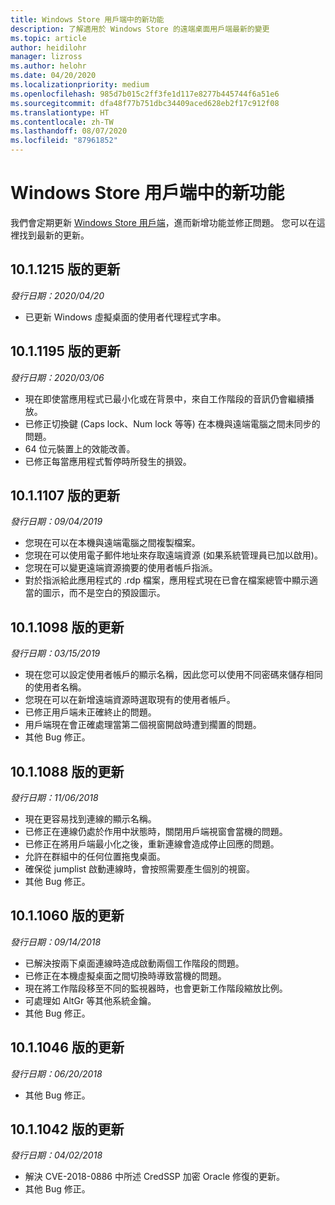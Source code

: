 ```yaml
---
title: Windows Store 用戶端中的新功能
description: 了解適用於 Windows Store 的遠端桌面用戶端最新的變更
ms.topic: article
author: heidilohr
manager: lizross
ms.author: helohr
ms.date: 04/20/2020
ms.localizationpriority: medium
ms.openlocfilehash: 985d7b015c2ff3fe1d117e8277b445744f6a51e6
ms.sourcegitcommit: dfa48f77b751dbc34409aced628eb2f17c912f08
ms.translationtype: HT
ms.contentlocale: zh-TW
ms.lasthandoff: 08/07/2020
ms.locfileid: "87961852"
---
```

# <a name="whats-new-in-the-windows-store-client"></a>Windows Store 用戶端中的新功能

我們會定期更新 [Windows Store 用戶端](windows.md)，進而新增功能並修正問題。 您可以在這裡找到最新的更新。

## <a name="updates-for-version-1011215"></a>10.1.1215 版的更新

*發行日期：2020/04/20*

- 已更新 Windows 虛擬桌面的使用者代理程式字串。

## <a name="updates-for-version-1011195"></a>10.1.1195 版的更新

*發行日期：2020/03/06*

- 現在即使當應用程式已最小化或在背景中，來自工作階段的音訊仍會繼續播放。
- 已修正切換鍵 (Caps lock、Num lock 等等) 在本機與遠端電腦之間未同步的問題。
- 64 位元裝置上的效能改善。
- 已修正每當應用程式暫停時所發生的損毀。

## <a name="updates-for-version-1011107"></a>10.1.1107 版的更新

*發行日期：09/04/2019*

- 您現在可以在本機與遠端電腦之間複製檔案。
- 您現在可以使用電子郵件地址來存取遠端資源 (如果系統管理員已加以啟用)。
- 您現在可以變更遠端資源摘要的使用者帳戶指派。
- 對於指派給此應用程式的 .rdp 檔案，應用程式現在已會在檔案總管中顯示適當的圖示，而不是空白的預設圖示。

## <a name="updates-for-version-1011098"></a>10.1.1098 版的更新

*發行日期：03/15/2019*

- 現在您可以設定使用者帳戶的顯示名稱，因此您可以使用不同密碼來儲存相同的使用者名稱。
- 您現在可以在新增遠端資源時選取現有的使用者帳戶。
- 已修正用戶端未正確終止的問題。
- 用戶端現在會正確處理當第二個視窗開啟時遭到擱置的問題。
- 其他 Bug 修正。

## <a name="updates-for-version-1011088"></a>10.1.1088 版的更新

*發行日期：11/06/2018*

- 現在更容易找到連線的顯示名稱。
- 已修正在連線仍處於作用中狀態時，關閉用戶端視窗會當機的問題。
- 已修正在將用戶端最小化之後，重新連線會造成停止回應的問題。
- 允許在群組中的任何位置拖曳桌面。
- 確保從 jumplist 啟動連線時，會按照需要產生個別的視窗。
- 其他 Bug 修正。

## <a name="updates-for-version-1011060"></a>10.1.1060 版的更新

*發行日期：09/14/2018*

- 已解決按兩下桌面連線時造成啟動兩個工作階段的問題。
- 已修正在本機虛擬桌面之間切換時導致當機的問題。
- 現在將工作階段移至不同的監視器時，也會更新工作階段縮放比例。
- 可處理如 AltGr 等其他系統金鑰。
- 其他 Bug 修正。

## <a name="updates-for-version-1011046"></a>10.1.1046 版的更新

*發行日期：06/20/2018*

- 其他 Bug 修正。

## <a name="updates-for-version-1011042"></a>10.1.1042 版的更新

*發行日期：04/02/2018*

- 解決 CVE-2018-0886 中所述 CredSSP 加密 Oracle 修復的更新。
- 其他 Bug 修正。
